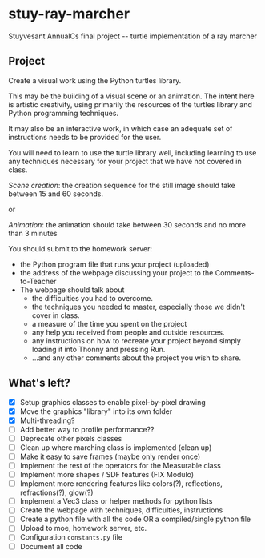 # stuy-ray-marcher

Stuyvesant AnnualCs final project -- turtle implementation of a ray marcher

## Project

Create a visual work using the Python turtles library.

This may be the building of a visual scene or an animation.  The intent here is artistic creativity, using primarily the resources of the turtles library and Python programming techniques.

It may also be an interactive work, in which case an adequate set of instructions needs to be provided for the user.

You will need to learn to use the turtle library well, including learning to use any techniques necessary for your project that we have not covered in class.

*Scene creation*: the creation sequence for the still image should take between 15 and 60 seconds.

or

*Animation*: the animation should take between 30 seconds and no more than 3 minutes

You should submit to the homework server:

- the Python program file that runs your project (uploaded)
- the address of the webpage discussing your project to the Comments-to-Teacher
- The webpage should talk about
  - the difficulties you had to overcome.
  - the techniques you needed to master, especially those we didn't cover in class.
  - a measure of the time you spent on the project
  - any help you received from people and outside resources.
  - any instructions on how to recreate your project beyond simply loading it into Thonny and pressing Run.
  - ...and any other comments about the project you wish to share.

## What's left?

- [x] Setup graphics classes to enable pixel-by-pixel drawing
- [x] Move the graphics "library" into its own folder
- [x] Multi-threading?
- [ ] Add better way to profile performance??
- [ ] Deprecate other pixels classes
- [ ] Clean up where marching class is implemented (clean up)
- [ ] Make it easy to save frames (maybe only render once)
- [ ] Implement the rest of the operators for the Measurable class
- [ ] Implement more shapes / SDF features (FIX Modulo)
- [ ] Implement more rendering features like colors(?), reflections, refractions(?), glow(?)
- [ ] Implement a Vec3 class or helper methods for python lists
- [ ] Create the webpage with techniques, difficulties, instructions
- [ ] Create a python file with all the code OR a compiled/single python file
- [ ] Upload to moe, homework server, etc.
- [ ] Configuration `constants.py` file
- [ ] Document all code
